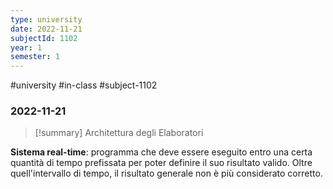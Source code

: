 ```yaml
---
type: university
date: 2022-11-21
subjectId: 1102
year: 1
semester: 1
---
```

#university #in-class #subject-1102
### 2022-11-21
> [!summary] Architettura degli Elaboratori

**Sistema real-time**: programma che deve essere eseguito entro una certa quantità di tempo prefissata per poter definire il suo risultato valido. Oltre quell'intervallo di tempo, il risultato generale non è più considerato corretto.
